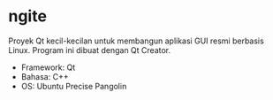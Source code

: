 ngite
=====

Proyek Qt kecil-kecilan untuk membangun aplikasi GUI resmi berbasis Linux. Program ini dibuat dengan Qt Creator. 

- Framework: Qt
- Bahasa: C++
- OS: Ubuntu Precise Pangolin
